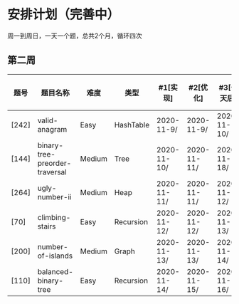 # 安排计划（完善中）
周一到周日，一天一个题，总共2个月，循环四次

第二周
-----

|题号|题目名称|难度|类型|#1[实现]|#2[优化]|#3[一天后]|#4[一周后]|#5[面试前一周]|
|---|---|---|---|---|---|---|---|---|
|[242]|valid-anagram|Easy|HashTable|2020-11-9/|2020-11-9/|2020-11-10/|2020-11-17/|---|
|[144]|binary-tree-preorder-traversal|Medium|Tree|2020-11-10/|2020-11-11/|2020-11-18/|---|
|[264]|ugly-number-ii|Medium|Heap|2020-11-11/|2020-11-11/|2020-11-12/|2020-11-19/|---|
|[70]|climbing-stairs|Easy|Recursion|2020-11-12/|2020-11-12/|2020-11-13/|2020-11-20/|---|
|[200]|number-of-islands|Medium|Graph|2020-11-13/|2020-11-13/|2020-11-14/|2020-11-21/|---|
|[110]|balanced-binary-tree|Easy|Recursion|2020-11-14/|2020-11-15/|2020-11-16/|2020-11-22/|---|

